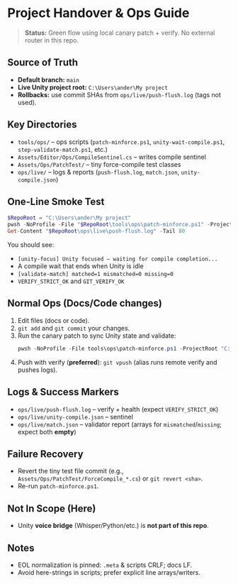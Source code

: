 # Project Handover & Ops Guide

> **Status:** Green flow using local canary patch + verify. No external router in this repo.

## Source of Truth
- **Default branch:** `main`
- **Live Unity project root:** `C:\Users\ander\My project`
- **Rollbacks:** use commit SHAs from `ops/live/push-flush.log` (tags not used).

## Key Directories
- `tools/ops/` – ops scripts (`patch-minforce.ps1`, `unity-wait-compile.ps1`, `step-validate-match.ps1`, etc.)
- `Assets/Editor/Ops/CompileSentinel.cs` – writes compile sentinel
- `Assets/Ops/PatchTest/` – tiny force-compile test classes
- `ops/live/` – logs & reports (`push-flush.log`, `match.json`, `unity-compile.json`)

## One-Line Smoke Test
```powershell
$RepoRoot = "C:\Users\ander\My project"
pwsh -NoProfile -File "$RepoRoot\tools\ops\patch-minforce.ps1" -ProjectRoot "$RepoRoot" -TimeoutSec 900
Get-Content "$RepoRoot\ops\live\push-flush.log" -Tail 80
```
You should see:
- `[unity-focus] Unity focused — waiting for compile completion...`
- A compile wait that ends when Unity is idle
- `[validate-match] matched=1 mismatched=0 missing=0`
- `VERIFY_STRICT_OK` and `GIT_VERIFY_OK`

## Normal Ops (Docs/Code changes)
1. Edit files (docs or code).
2. `git add` and `git commit` your changes.
3. Run the canary patch to sync Unity state and validate:
   ```powershell
   pwsh -NoProfile -File tools\ops\patch-minforce.ps1 -ProjectRoot "C:\Users\ander\My project" -TimeoutSec 900
   ```
4. Push with verify (**preferred**): `git vpush` (alias runs remote verify and pushes logs).

## Logs & Success Markers
- `ops/live/push-flush.log` – verify + health (expect `VERIFY_STRICT_OK`)
- `ops/live/unity-compile.json` – sentinel
- `ops/live/match.json` – validator report (arrays for `mismatched`/`missing`; expect both **empty**) 

## Failure Recovery
- Revert the tiny test file commit (e.g., `Assets/Ops/PatchTest/ForceCompile_*.cs`) or `git revert <sha>`.
- Re-run `patch-minforce.ps1`.

## Not In Scope (Here)
- Unity **voice bridge** (Whisper/Python/etc.) is **not part of this repo**.

## Notes
- EOL normalization is pinned: `.meta` & scripts CRLF; docs LF.
- Avoid here-strings in scripts; prefer explicit line arrays/writers.
